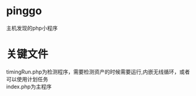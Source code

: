 # pinggo
主机发现的php小程序

# 关键文件
timingRun.php为检测程序，需要检测资产的时候需要运行,内嵌无线循环，或者可以使用计划任务<br />
index.php为主程序
